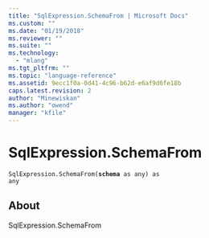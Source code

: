 ```yaml
---
title: "SqlExpression.SchemaFrom | Microsoft Docs"
ms.custom: ""
ms.date: "01/19/2018"
ms.reviewer: ""
ms.suite: ""
ms.technology: 
  - "mlang"
ms.tgt_pltfrm: ""
ms.topic: "language-reference"
ms.assetid: 9ecc1f0a-0d41-4c96-b62d-e6af9d6fe18b
caps.latest.revision: 2
author: "Minewiskan"
ms.author: "owend"
manager: "kfile"
---
```

# SqlExpression.SchemaFrom
<code>SqlExpression.SchemaFrom(**schema** as any) as any</code>
## About
SqlExpression.SchemaFrom


